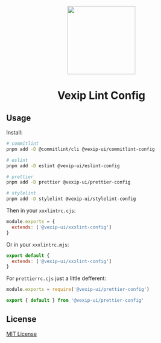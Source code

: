 <p align="center">
  <a href="https://www.vexipui.com/" target="_blank" rel="noopener noreferrer">
    <img src="https://github.com/vexip-ui/vexip-ui/raw/main/docs/public/vexip-ui.svg" alt="" style="width: 180px;" />
  </a>
</p>

<h1 align="center">Vexip Lint Config</h1>

## Usage

Install:

```sh
# commitlint
pnpm add -D @commitlint/cli @vexip-ui/commitlint-config

# eslint
pnpm add -D eslint @vexip-ui/eslint-config

# prettier
pnpm add -D prettier @vexip-ui/prettier-config

# stylelint
pnpm add -D stylelint @vexip-ui/stylelint-config
```

Then in your `xxxlintrc.cjs`:

```js
module.exports = {
  extends: ['@vexip-ui/xxxlint-config']
}
```

Or in your `xxxlintrc.mjs`:

```js
export default {
  extends: ['@vexip-ui/xxxlint-config']
}
```

For `prettierrc.cjs` just a little defferent:

```js
module.exports = require('@vexip-ui/prettier-config')
```

```js
export { default } from '@vexip-ui/prettier-config'
```

## License

[MIT License](./LICENSE.md)

